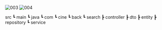 ![003](https://github.com/user-attachments/assets/37882eba-3d6f-4bef-9b61-166bf2537375)
![004](https://github.com/user-attachments/assets/7d534395-c36d-4168-a290-c9e5f788def0)



src
┗ main
┗ java
┗ com
┗ cine
┗ back
┗ search
┣ controller
┣ dto
┣ entity
┣ repository
┗ service

